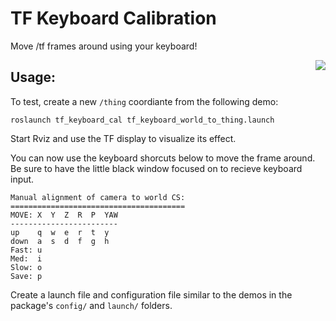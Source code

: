 # TF Keyboard Calibration

Move /tf frames around using your keyboard!

<img align="right" src="https://raw.githubusercontent.com/davetcoleman/tf_keyboard_cal/jade-devel/resources/thing.png" />

## Usage:

To test, create a new ``/thing`` coordiante from the following demo:

    roslaunch tf_keyboard_cal tf_keyboard_world_to_thing.launch

Start Rviz and use the TF display to visualize its effect.

You can now use the keyboard shorcuts below to move the frame around. Be sure to have the little black window focused on to recieve keyboard input.

    Manual alignment of camera to world CS:
    =======================================
    MOVE: X  Y  Z  R  P  YAW 
    ------------------------
    up    q  w  e  r  t  y 
    down  a  s  d  f  g  h 
    Fast: u 
    Med:  i 
    Slow: o 
    Save: p 

Create a launch file and configuration file similar to the demos in the package's ``config/`` and ``launch/`` folders.
